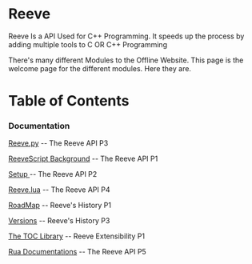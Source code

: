 # Reeve

Reeve Is a API Used for C++ Programming. It speeds up the process by adding multiple tools to C OR C++ Programming 



There's many different Modules to the Offline Website. This page is the welcome page for the different modules. Here they are.

# Table of Contents

### Documentation

[Reeve.py](PyReeve.html) -- The Reeve API P3

[ReeveScript Background](Reeve.html) -- The Reeve API P1

[ Setup ](ReeveScript.html) -- The Reeve API P2

[Reeve.lua](RUA.html) -- The Reeve API P4

[RoadMap](roadmap.htm) -- Reeve's History P1

[Versions](VERSIONS.html) -- Reeve's History P3

[The TOC Library](toc.html) -- Reeve Extensibility P1

[Rua Documentations](rualuadocs.html) -- The Reeve API P5

